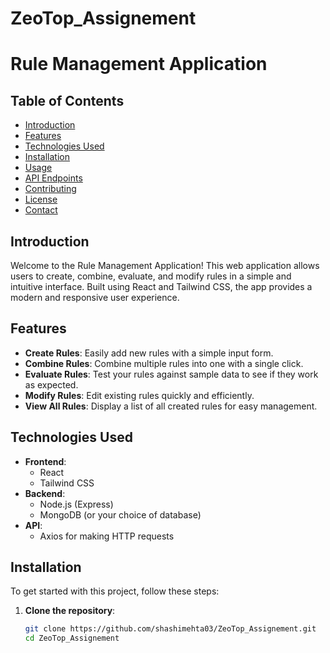 # ZeoTop_Assignement
# Rule Management Application

## Table of Contents
- [Introduction](#introduction)
- [Features](#features)
- [Technologies Used](#technologies-used)
- [Installation](#installation)
- [Usage](#usage)
- [API Endpoints](#api-endpoints)
- [Contributing](#contributing)
- [License](#license)
- [Contact](#contact)

## Introduction

Welcome to the Rule Management Application! This web application allows users to create, combine, evaluate, and modify rules in a simple and intuitive interface. Built using React and Tailwind CSS, the app provides a modern and responsive user experience.

## Features

- **Create Rules**: Easily add new rules with a simple input form.
- **Combine Rules**: Combine multiple rules into one with a single click.
- **Evaluate Rules**: Test your rules against sample data to see if they work as expected.
- **Modify Rules**: Edit existing rules quickly and efficiently.
- **View All Rules**: Display a list of all created rules for easy management.

## Technologies Used

- **Frontend**: 
  - React
  - Tailwind CSS
- **Backend**: 
  - Node.js (Express)
  - MongoDB (or your choice of database)
- **API**: 
  - Axios for making HTTP requests

## Installation

To get started with this project, follow these steps:

1. **Clone the repository**:
   ```bash
   git clone https://github.com/shashimehta03/ZeoTop_Assignement.git
   cd ZeoTop_Assignement
